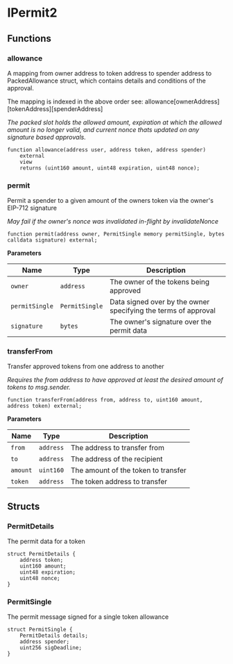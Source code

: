 # IPermit2

## Functions
### allowance

A mapping from owner address to token address to spender address to PackedAllowance struct, which contains details and conditions of the approval.

The mapping is indexed in the above order see: allowance[ownerAddress][tokenAddress][spenderAddress]

*The packed slot holds the allowed amount, expiration at which the allowed amount is no longer valid, and current nonce thats updated on any signature based approvals.*


```solidity
function allowance(address user, address token, address spender)
    external
    view
    returns (uint160 amount, uint48 expiration, uint48 nonce);
```

### permit

Permit a spender to a given amount of the owners token via the owner's EIP-712 signature

*May fail if the owner's nonce was invalidated in-flight by invalidateNonce*


```solidity
function permit(address owner, PermitSingle memory permitSingle, bytes calldata signature) external;
```
**Parameters**

|Name|Type|Description|
|----|----|-----------|
|`owner`|`address`|The owner of the tokens being approved|
|`permitSingle`|`PermitSingle`|Data signed over by the owner specifying the terms of approval|
|`signature`|`bytes`|The owner's signature over the permit data|


### transferFrom

Transfer approved tokens from one address to another

*Requires the from address to have approved at least the desired amount
of tokens to msg.sender.*


```solidity
function transferFrom(address from, address to, uint160 amount, address token) external;
```
**Parameters**

|Name|Type|Description|
|----|----|-----------|
|`from`|`address`|The address to transfer from|
|`to`|`address`|The address of the recipient|
|`amount`|`uint160`|The amount of the token to transfer|
|`token`|`address`|The token address to transfer|


## Structs
### PermitDetails
The permit data for a token


```solidity
struct PermitDetails {
    address token;
    uint160 amount;
    uint48 expiration;
    uint48 nonce;
}
```

### PermitSingle
The permit message signed for a single token allowance


```solidity
struct PermitSingle {
    PermitDetails details;
    address spender;
    uint256 sigDeadline;
}
```

